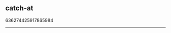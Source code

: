catch-at
-------------------------------------------

636274425917865984

-------------------------------------------